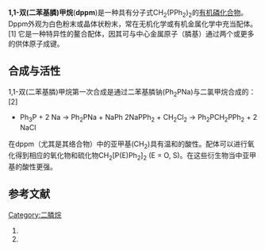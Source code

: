 **1,1-双(二苯基膦)甲烷**(**dppm**)是一种具有分子式CH<sub>2</sub>(PPh<sub>2</sub>)<sub>2</sub>的[有机磷化合物](../Page/有机磷化合物.md "wikilink")。Dppm外观为白色粉末或晶体状粉末，常在无机化学或有机金属化学中充当配体。\[1\] 它是一种特异性的鳌合配体，因其可与中心金属原子（膦基）通过两个或更多的供体原子成键。

## 合成与活性

1,1-双(二苯基膦)甲烷第一次合成是通过二苯基膦钠(Ph<sub>2</sub>PNa)与二氯甲烷合成的： \[2\]

  -
    Ph<sub>3</sub>P + 2 Na → Ph<sub>2</sub>PNa + NaPh
    2NaPPh<sub>2</sub> + CH<sub>2</sub>Cl<sub>2</sub> → Ph<sub>2</sub>PCH<sub>2</sub>PPh<sub>2</sub> + 2 NaCl

在dppm（尤其是其络合物）中的亚甲基(CH<sub>2</sub>)具有温和的酸性。配体可以进行氧化得到相应的氧化物和硫化物CH<sub>2</sub>\[P(E)Ph<sub>2</sub>\]<sub>2</sub> (E = O, S)。在这些衍生物当中亚甲基的酸性更强。

## 参考文献

[Category:二膦烷](https://zh.wikipedia.org/wiki/Category:二膦烷 "wikilink")

1.
2.